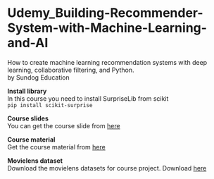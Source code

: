 # Udemy_Building-Recommender-System-with-Machine-Learning-and-AI
How to create machine learning recommendation systems with deep learning, collaborative filtering, and Python.  
by Sundog Education

**Install library**  
In this course you need to install SurpriseLib from scikit  
``` pip install scikit-surprise ```

**Course slides**  
You can get the course slide from [here](http://media.sundog-soft.com/RecSys/RecSys.pdf)

**Course material**  
Get the course material from [here](https://dw9ne0o7jcasn.cloudfront.net/RecSys/RecSys-Materials.zip)

**Movielens dataset**  
Download the movielens datasets for course project. Download [here](https://dw9ne0o7jcasn.cloudfront.net/RecSys/ml-latest-small.zip)
